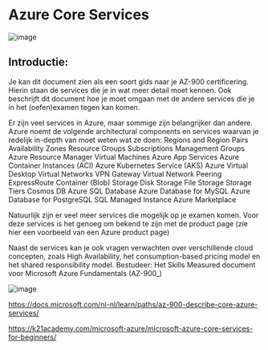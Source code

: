 # Azure Core Services

![image](https://user-images.githubusercontent.com/89514322/147070678-2a3faa4e-a0d1-47ca-81bd-82cfc6ba7275.png)


## Introductie:

Je kan dit document zien als een soort gids naar je AZ-900 certificering. Hierin staan de services die je in wat meer detail moet kennen. Ook beschrijft dit document hoe je moet omgaan met de andere services die je in het (oefen)examen tegen kan komen.

Er zijn veel services in Azure, maar sommige zijn belangrijker dan andere. Azure noemt de volgende architectural components en services  waarvan je redelijk in-depth van moet weten wat ze doen:
Regions and Region Pairs
Availability Zones
Resource Groups
Subscriptions
Management Groups
Azure Resource Manager
Virtual Machines
Azure App Services
Azure Container Instances (ACI)
Azure Kubernetes Service (AKS)
Azure Virtual Desktop
Virtual Networks
VPN Gateway
Virtual Network Peering
ExpressRoute
Container (Blob) Storage
Disk Storage
File Storage
Storage Tiers
Cosmos DB
Azure SQL Database
Azure Database for MySQL
Azure Database for PostgreSQL
SQL Managed Instance
Azure Marketplace

Natuurlijk zijn er veel meer services die mogelijk op je examen komen. Voor deze services is het genoeg om bekend te zijn met de product page (zie hier een voorbeeld van een Azure product page)

Naast de services kan je ook vragen verwachten over verschillende cloud concepten, zoals High Availability, het consumption-based pricing model en het shared responsibility model.
Bestudeer:
Het Skills Measured document voor Microsoft Azure Fundamentals (AZ-900_)

![image](https://user-images.githubusercontent.com/89514322/147070197-169c69bd-5e29-4bea-a9a6-631240fcbf4c.png)



https://docs.microsoft.com/nl-nl/learn/paths/az-900-describe-core-azure-services/

https://k21academy.com/microsoft-azure/microsoft-azure-core-services-for-beginners/
